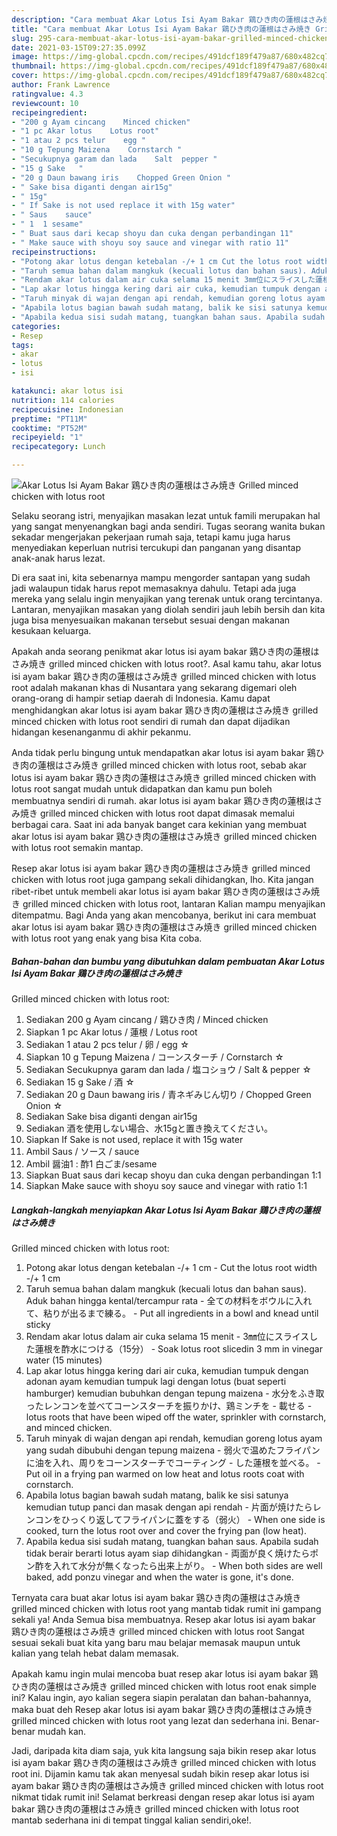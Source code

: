 ```yaml
---
description: "Cara membuat Akar Lotus Isi Ayam Bakar 鶏ひき肉の蓮根はさみ焼き Grilled minced chicken with lotus root yang enak dan Mudah Dibuat"
title: "Cara membuat Akar Lotus Isi Ayam Bakar 鶏ひき肉の蓮根はさみ焼き Grilled minced chicken with lotus root yang enak dan Mudah Dibuat"
slug: 295-cara-membuat-akar-lotus-isi-ayam-bakar-grilled-minced-chicken-with-lotus-root-yang-enak-dan-mudah-dibuat
date: 2021-03-15T09:27:35.099Z
image: https://img-global.cpcdn.com/recipes/491dcf189f479a87/680x482cq70/akar-lotus-isi-ayam-bakar-鶏ひき肉の蓮根はさみ焼き-grilled-minced-chicken-with-lotus-root-foto-resep-utama.jpg
thumbnail: https://img-global.cpcdn.com/recipes/491dcf189f479a87/680x482cq70/akar-lotus-isi-ayam-bakar-鶏ひき肉の蓮根はさみ焼き-grilled-minced-chicken-with-lotus-root-foto-resep-utama.jpg
cover: https://img-global.cpcdn.com/recipes/491dcf189f479a87/680x482cq70/akar-lotus-isi-ayam-bakar-鶏ひき肉の蓮根はさみ焼き-grilled-minced-chicken-with-lotus-root-foto-resep-utama.jpg
author: Frank Lawrence
ratingvalue: 4.3
reviewcount: 10
recipeingredient:
- "200 g Ayam cincang    Minced chicken"
- "1 pc Akar lotus    Lotus root"
- "1 atau 2 pcs telur    egg "
- "10 g Tepung Maizena    Cornstarch "
- "Secukupnya garam dan lada    Salt  pepper "
- "15 g Sake   "
- "20 g Daun bawang iris    Chopped Green Onion "
- " Sake bisa diganti dengan air15g"
- " 15g"
- " If Sake is not used replace it with 15g water"
- " Saus    sauce"
- " 1  1 sesame"
- " Buat saus dari kecap shoyu dan cuka dengan perbandingan 11"
- " Make sauce with shoyu soy sauce and vinegar with ratio 11"
recipeinstructions:
- "Potong akar lotus dengan ketebalan -/+ 1 cm Cut the lotus root width -/+ 1 cm"
- "Taruh semua bahan dalam mangkuk (kecuali lotus dan bahan saus). Aduk bahan hingga kental/tercampur rata 全ての材料をボウルに入れて、粘りが出るまで練る。 Put all ingredients in a bowl and knead until sticky"
- "Rendam akar lotus dalam air cuka selama 15 menit 3㎜位にスライスした蓮根を酢水につける（15分） Soak lotus root sliced ​​in 3 mm in vinegar water (15 minutes)"
- "Lap akar lotus hingga kering dari air cuka, kemudian tumpuk dengan adonan ayam kemudian tumpuk lagi dengan lotus (buat seperti hamburger) kemudian bubuhkan dengan tepung maizena 水分をふき取ったレンコンを並べてコーンスターチを振りかけ、鶏ミンチを 載せる lotus roots that have been wiped off the water, sprinkler with cornstarch, and minced chicken."
- "Taruh minyak di wajan dengan api rendah, kemudian goreng lotus ayam yang sudah dibubuhi dengan tepung maizena 弱火で温めたフライパンに油を入れ、周りをコーンスターチでコーティング した蓮根を並べる。 Put oil in a frying pan warmed on low heat and lotus roots coat with cornstarch."
- "Apabila lotus bagian bawah sudah matang, balik ke sisi satunya kemudian tutup panci dan masak dengan api rendah 片面が焼けたらレンコンをひっくり返してフライパンに蓋をする（弱火） When one side is cooked, turn the lotus root over and cover the frying pan (low heat)."
- "Apabila kedua sisi sudah matang, tuangkan bahan saus. Apabila sudah tidak berair berarti lotus ayam siap dihidangkan 両面が良く焼けたらポン酢を入れて水分が無くなったら出来上がり。 When both sides are well baked, add ponzu vinegar and when the water is gone, it&#39;s done."
categories:
- Resep
tags:
- akar
- lotus
- isi

katakunci: akar lotus isi 
nutrition: 114 calories
recipecuisine: Indonesian
preptime: "PT11M"
cooktime: "PT52M"
recipeyield: "1"
recipecategory: Lunch

---
```



![Akar Lotus Isi Ayam Bakar 鶏ひき肉の蓮根はさみ焼き
Grilled minced chicken with lotus root](https://img-global.cpcdn.com/recipes/491dcf189f479a87/680x482cq70/akar-lotus-isi-ayam-bakar-鶏ひき肉の蓮根はさみ焼き-grilled-minced-chicken-with-lotus-root-foto-resep-utama.jpg)

Selaku seorang istri, menyajikan masakan lezat untuk famili merupakan hal yang sangat menyenangkan bagi anda sendiri. Tugas seorang  wanita bukan sekadar mengerjakan pekerjaan rumah saja, tetapi kamu juga harus menyediakan keperluan nutrisi tercukupi dan panganan yang disantap anak-anak harus lezat.

Di era  saat ini, kita sebenarnya mampu mengorder santapan yang sudah jadi walaupun tidak harus repot memasaknya dahulu. Tetapi ada juga mereka yang selalu ingin menyajikan yang terenak untuk orang tercintanya. Lantaran, menyajikan masakan yang diolah sendiri jauh lebih bersih dan kita juga bisa menyesuaikan makanan tersebut sesuai dengan makanan kesukaan keluarga. 



Apakah anda seorang penikmat akar lotus isi ayam bakar 鶏ひき肉の蓮根はさみ焼き
grilled minced chicken with lotus root?. Asal kamu tahu, akar lotus isi ayam bakar 鶏ひき肉の蓮根はさみ焼き
grilled minced chicken with lotus root adalah makanan khas di Nusantara yang sekarang digemari oleh orang-orang di hampir setiap daerah di Indonesia. Kamu dapat menghidangkan akar lotus isi ayam bakar 鶏ひき肉の蓮根はさみ焼き
grilled minced chicken with lotus root sendiri di rumah dan dapat dijadikan hidangan kesenanganmu di akhir pekanmu.

Anda tidak perlu bingung untuk mendapatkan akar lotus isi ayam bakar 鶏ひき肉の蓮根はさみ焼き
grilled minced chicken with lotus root, sebab akar lotus isi ayam bakar 鶏ひき肉の蓮根はさみ焼き
grilled minced chicken with lotus root sangat mudah untuk didapatkan dan kamu pun boleh membuatnya sendiri di rumah. akar lotus isi ayam bakar 鶏ひき肉の蓮根はさみ焼き
grilled minced chicken with lotus root dapat dimasak memalui berbagai cara. Saat ini ada banyak banget cara kekinian yang membuat akar lotus isi ayam bakar 鶏ひき肉の蓮根はさみ焼き
grilled minced chicken with lotus root semakin mantap.

Resep akar lotus isi ayam bakar 鶏ひき肉の蓮根はさみ焼き
grilled minced chicken with lotus root juga gampang sekali dihidangkan, lho. Kita jangan ribet-ribet untuk membeli akar lotus isi ayam bakar 鶏ひき肉の蓮根はさみ焼き
grilled minced chicken with lotus root, lantaran Kalian mampu menyajikan ditempatmu. Bagi Anda yang akan mencobanya, berikut ini cara membuat akar lotus isi ayam bakar 鶏ひき肉の蓮根はさみ焼き
grilled minced chicken with lotus root yang enak yang bisa Kita coba.

<!--inarticleads1-->

##### Bahan-bahan dan bumbu yang dibutuhkan dalam pembuatan Akar Lotus Isi Ayam Bakar 鶏ひき肉の蓮根はさみ焼き
Grilled minced chicken with lotus root:

1. Sediakan 200 g Ayam cincang / 鶏ひき肉 / Minced chicken
1. Siapkan 1 pc Akar lotus / 蓮根 / Lotus root
1. Sediakan 1 atau 2 pcs telur / 卵 / egg ☆
1. Siapkan 10 g Tepung Maizena / コーンスターチ / Cornstarch ☆
1. Sediakan Secukupnya garam dan lada / 塩コショウ / Salt &amp; pepper ☆
1. Sediakan 15 g Sake / 酒 ☆
1. Sediakan 20 g Daun bawang iris / 青ネギみじん切り / Chopped Green Onion ☆
1. Sediakan  Sake bisa diganti dengan air15g
1. Sediakan  酒を使用しない場合、水15gと置き換えてください。
1. Siapkan  If Sake is not used, replace it with 15g water
1. Ambil  Saus / ソース / sauce
1. Ambil  醤油1 : 酢1 白ごま/sesame
1. Siapkan  Buat saus dari kecap shoyu dan cuka dengan perbandingan 1:1
1. Siapkan  Make sauce with shoyu soy sauce and vinegar with ratio 1:1




<!--inarticleads2-->

##### Langkah-langkah menyiapkan Akar Lotus Isi Ayam Bakar 鶏ひき肉の蓮根はさみ焼き
Grilled minced chicken with lotus root:

1. Potong akar lotus dengan ketebalan -/+ 1 cm - Cut the lotus root width -/+ 1 cm
1. Taruh semua bahan dalam mangkuk (kecuali lotus dan bahan saus). Aduk bahan hingga kental/tercampur rata - 全ての材料をボウルに入れて、粘りが出るまで練る。 - Put all ingredients in a bowl and knead until sticky
1. Rendam akar lotus dalam air cuka selama 15 menit - 3㎜位にスライスした蓮根を酢水につける（15分） - Soak lotus root sliced ​​in 3 mm in vinegar water (15 minutes)
1. Lap akar lotus hingga kering dari air cuka, kemudian tumpuk dengan adonan ayam kemudian tumpuk lagi dengan lotus (buat seperti hamburger) kemudian bubuhkan dengan tepung maizena - 水分をふき取ったレンコンを並べてコーンスターチを振りかけ、鶏ミンチを - 載せる - lotus roots that have been wiped off the water, sprinkler with cornstarch, and minced chicken.
1. Taruh minyak di wajan dengan api rendah, kemudian goreng lotus ayam yang sudah dibubuhi dengan tepung maizena - 弱火で温めたフライパンに油を入れ、周りをコーンスターチでコーティング - した蓮根を並べる。 - Put oil in a frying pan warmed on low heat and lotus roots coat with cornstarch.
1. Apabila lotus bagian bawah sudah matang, balik ke sisi satunya kemudian tutup panci dan masak dengan api rendah - 片面が焼けたらレンコンをひっくり返してフライパンに蓋をする（弱火） - When one side is cooked, turn the lotus root over and cover the frying pan (low heat).
1. Apabila kedua sisi sudah matang, tuangkan bahan saus. Apabila sudah tidak berair berarti lotus ayam siap dihidangkan - 両面が良く焼けたらポン酢を入れて水分が無くなったら出来上がり。 - When both sides are well baked, add ponzu vinegar and when the water is gone, it&#39;s done.




Ternyata cara buat akar lotus isi ayam bakar 鶏ひき肉の蓮根はさみ焼き
grilled minced chicken with lotus root yang mantab tidak rumit ini gampang sekali ya! Anda Semua bisa membuatnya. Resep akar lotus isi ayam bakar 鶏ひき肉の蓮根はさみ焼き
grilled minced chicken with lotus root Sangat sesuai sekali buat kita yang baru mau belajar memasak maupun untuk kalian yang telah hebat dalam memasak.

Apakah kamu ingin mulai mencoba buat resep akar lotus isi ayam bakar 鶏ひき肉の蓮根はさみ焼き
grilled minced chicken with lotus root enak simple ini? Kalau ingin, ayo kalian segera siapin peralatan dan bahan-bahannya, maka buat deh Resep akar lotus isi ayam bakar 鶏ひき肉の蓮根はさみ焼き
grilled minced chicken with lotus root yang lezat dan sederhana ini. Benar-benar mudah kan. 

Jadi, daripada kita diam saja, yuk kita langsung saja bikin resep akar lotus isi ayam bakar 鶏ひき肉の蓮根はさみ焼き
grilled minced chicken with lotus root ini. Dijamin kamu tak akan menyesal sudah bikin resep akar lotus isi ayam bakar 鶏ひき肉の蓮根はさみ焼き
grilled minced chicken with lotus root nikmat tidak rumit ini! Selamat berkreasi dengan resep akar lotus isi ayam bakar 鶏ひき肉の蓮根はさみ焼き
grilled minced chicken with lotus root mantab sederhana ini di tempat tinggal kalian sendiri,oke!.

